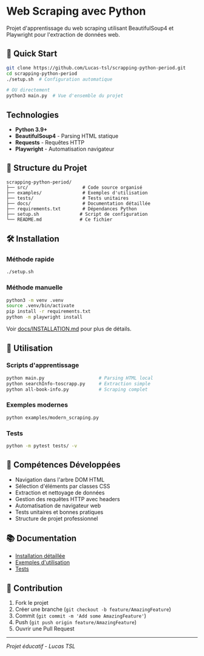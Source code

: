 # Web Scraping avec Python

Projet d'apprentissage du web scraping utilisant BeautifulSoup4 et Playwright pour l'extraction de données web.

## 🚀 Quick Start

```bash
git clone https://github.com/Lucas-tsl/scrapping-python-period.git
cd scrapping-python-period
./setup.sh  # Configuration automatique

# OU directement
python3 main.py  # Vue d'ensemble du projet
```

## Technologies

- **Python 3.9+**
- **BeautifulSoup4** - Parsing HTML statique
- **Requests** - Requêtes HTTP
- **Playwright** - Automatisation navigateur

## 📁 Structure du Projet

```
scrapping-python-period/
├── src/                    # Code source organisé
├── examples/               # Exemples d'utilisation
├── tests/                  # Tests unitaires
├── docs/                   # Documentation détaillée
├── requirements.txt        # Dépendances Python
├── setup.sh               # Script de configuration
└── README.md              # Ce fichier
```

## 🛠️ Installation

### Méthode rapide
```bash
./setup.sh
```

### Méthode manuelle
```bash
python3 -m venv .venv
source .venv/bin/activate
pip install -r requirements.txt
python -m playwright install
```

Voir [docs/INSTALLATION.md](docs/INSTALLATION.md) pour plus de détails.

## 📖 Utilisation

### Scripts d'apprentissage
```bash
python main.py                    # Parsing HTML local
python searchInfo-toscrapp.py     # Extraction simple
python all-book-info.py           # Scraping complet
```

### Exemples modernes
```bash
python examples/modern_scraping.py
```

### Tests
```bash
python -m pytest tests/ -v
```

## 🎯 Compétences Développées

- Navigation dans l'arbre DOM HTML
- Sélection d'éléments par classes CSS
- Extraction et nettoyage de données
- Gestion des requêtes HTTP avec headers
- Automatisation de navigateur web
- Tests unitaires et bonnes pratiques
- Structure de projet professionnel

## 📚 Documentation

- [Installation détaillée](docs/INSTALLATION.md)
- [Exemples d'utilisation](examples/)
- [Tests](tests/)

## 🤝 Contribution

1. Fork le projet
2. Créer une branche (`git checkout -b feature/AmazingFeature`)
3. Commit (`git commit -m 'Add some AmazingFeature'`)
4. Push (`git push origin feature/AmazingFeature`)
5. Ouvrir une Pull Request

---

*Projet éducatif - Lucas TSL*
